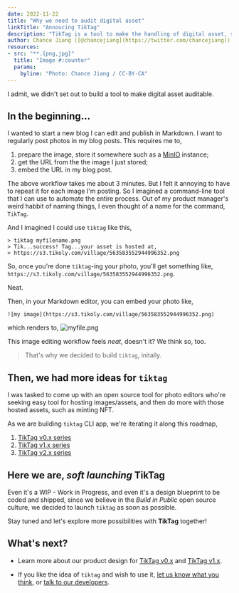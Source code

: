 ```yaml
---
date: 2022-11-22
title: "Why we need to audit digital asset"
linkTitle: "Annoucing TikTag"
description: "TikTag is a tool to make the handling of digital asset, such as photo, _auditable_."
author: Chance Jiang ([@chancejiang](https://twitter.com/chancejiang))
resources:
- src: "**.{png,jpg}"
  title: "Image #:counter"
  params:
    byline: "Photo: Chance Jiang / CC-BY-CA"
---
```


I admit, we didn't set out to build a tool to make digital asset auditable.

## In the beginning...

I wanted to start a new blog I can edit and publish in Markdown. I want to regularly post photos in my blog posts. This requires me to,

1. prepare the image, store it somewhere such as a [MinIO](https://min.io/) instance;
2. get the URL from the the image I just stored;
3. embed the URL in my blog post.

The above workflow takes me about 3 minutes. But I felt it annoying to have to repeat it for each image I'm posting. So I imagined a command-line tool that I can use to automate the entire process. Out of my product manager's weird habbit of naming things, I even thought of a name for the command, `TikTag`.

And I imagined I could use `tiktag` like this,
 ```
> tiktag myfilename.png
> Tik...success! Tag...your asset is hosted at,
> https://s3.tikoly.com/village/563583552944996352.png
```
So, once you're done `tiktag`-ing your photo, you'll get something like, `https://s3.tikoly.com/village/563583552944996352.png`.

Neat.

Then, in your Markdown editor, you can embed your photo like,
```
![my image](https://s3.tikoly.com/village/563583552944996352.png)
```
which renders to,
![myfile.png](https://s3.tikoly.com/village/563583552944996352.png)

This image editing workflow feels _neat_, doesn't it? We think so, too.

> That's why we decided to build `tiktag`, initally.

## Then, we had more ideas for `tiktag`

I was tasked to come up with an open source tool for photo editors who're seeking easy tool for hosting images/assets, and then do more with those hosted assets, such as minting NFT.

As we are building `tiktag` CLI app, we're iterating it along this roadmap,

1. [TikTag v0.x series](/blog/20221122/version-0.x-design/)
1. [TikTag v1.x series](/blog/20221123/version-1.x-design/)
1. [TikTag v2.x series](/blog/10101/version-2.x-design/)


## Here we are, _soft launching_ TikTag

Even it's a WIP - Work in Progress, and even it's a design blueprint to be coded and shipped, since we believe in the *Build in Public* open source culture, we decided to launch `tiktag` as soon as possible.

Stay tuned and let's explore more possibilities with **TikTag** together!

## What's next?

* Learn more about our product design for [TikTag v0.x](/blog/20221123/version-0.x-design/) and [TikTag v1.x](/blog/20221123/version-1.x-design/).

* If you like the idea of `tiktag` and wish to use it, [let us know what you think](https://github.com/tikoly-com/tiktag/issues), or [talk to our developers](https://join.slack.com/t/tiktag/shared_invite/zt-1kdvg6uwx-xruL~AMhYGgd0QezP66~PA).

